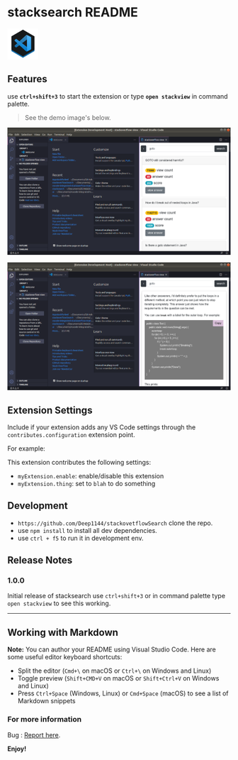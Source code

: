 # stacksearch README

<a href="https://marketplace.visualstudio.com/items?itemName=Deep.stacksearch">
<img src="demo/vscode.png" alt="vscode logo" width=70px height = 70px>
</a>


## Features

use **`ctrl+shift+3`** to start the extension or type **`open stackview`** in command palette. 

> See the demo image's below.


![demo](demo/demo1.png)

![demo](demo/demo2.png)



## Extension Settings

Include if your extension adds any VS Code settings through the `contributes.configuration` extension point.

For example:

This extension contributes the following settings:

* `myExtension.enable`: enable/disable this extension
* `myExtension.thing`: set to `blah` to do something

## Development

- `https://github.com/Deep1144/stackovetflowSearch` clone the repo.
- use `npm install` to install all dev dependencies.
- use `ctrl + f5` to run it in development env.

## Release Notes

### 1.0.0

Initial release of stacksearch use `ctrl+shift+3` or in command palette type `open stackview` to see this working.


-----------------------------------------------------------------------------------------------------------

## Working with Markdown

**Note:** You can author your README using Visual Studio Code.  Here are some useful editor keyboard shortcuts:

* Split the editor (`Cmd+\` on macOS or `Ctrl+\` on Windows and Linux)
* Toggle preview (`Shift+CMD+V` on macOS or `Shift+Ctrl+V` on Windows and Linux)
* Press `Ctrl+Space` (Windows, Linux) or `Cmd+Space` (macOS) to see a list of Markdown snippets

### For more information

Bug : <a href="https://github.com/Deep1144/stackovetflowSearch/issues">Report here</a>.

**Enjoy!**
